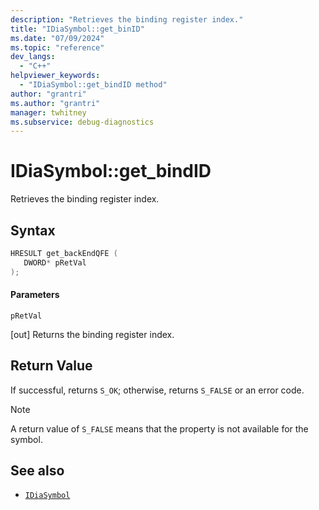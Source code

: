 ```yaml
---
description: "Retrieves the binding register index."
title: "IDiaSymbol::get_binID"
ms.date: "07/09/2024"
ms.topic: "reference"
dev_langs:
  - "C++"
helpviewer_keywords:
  - "IDiaSymbol::get_bindID method"
author: "grantri"
ms.author: "grantri"
manager: twhitney
ms.subservice: debug-diagnostics
---
```

# IDiaSymbol::get_bindID

Retrieves the binding register index.

## Syntax

```C++
HRESULT get_backEndQFE ( 
   DWORD* pRetVal
);
```

#### Parameters

 `pRetVal`

[out] Returns the binding register index.

## Return Value

 If successful, returns `S_OK`; otherwise, returns `S_FALSE` or an error code.

> [!NOTE]
> A return value of `S_FALSE` means that the property is not available for the symbol.

## See also
- [`IDiaSymbol`](../../debugger/debug-interface-access/idiasymbol.md)

